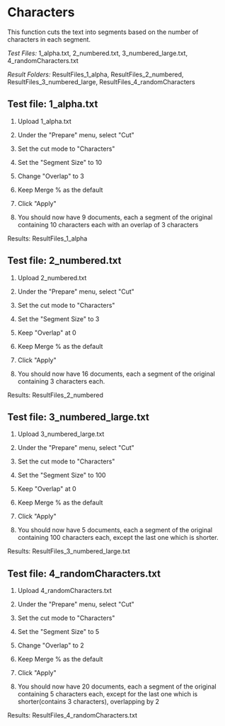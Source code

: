 # Characters

This function cuts the text into segments based on the number of characters in each segment.

*Test Files:*  1_alpha.txt, 2_numbered.txt, 3_numbered_large.txt, 
4_randomCharacters.txt  

*Result Folders:*  ResultFiles_1_alpha, ResultFiles_2_numbered, 
ResultFiles_3_numbered_large, ResultFiles_4_randomCharacters


## Test file: 1_alpha.txt

1. Upload 1_alpha.txt

2. Under the "Prepare" menu, select "Cut"

3. Set the cut mode to "Characters"

4. Set the "Segment Size" to 10

5. Change "Overlap" to 3 

6. Keep Merge % as the default

7. Click "Apply"

8. You should now have 9 documents, each a segment of the original containing 10 characters
each with an overlap of 3 characters

Results: ResultFiles_1_alpha

## Test file: 2_numbered.txt

1. Upload 2_numbered.txt

2. Under the "Prepare" menu, select "Cut"

3. Set the cut mode to "Characters"

4. Set the "Segment Size" to 3

5. Keep "Overlap" at 0

6. Keep Merge % as the default

7. Click "Apply"

8. You should now have 16 documents, each a segment of the original containing 3 characters each.

Results: ResultFiles_2_numbered

## Test file: 3_numbered_large.txt

1. Upload 3_numbered_large.txt

2. Under the "Prepare" menu, select "Cut"

3. Set the cut mode to "Characters"

4. Set the "Segment Size" to 100

5. Keep "Overlap" at 0

6. Keep Merge % as the default

7. Click "Apply"

8. You should now have 5 documents, each a segment of the original containing 100
 characters each, except the last one which is shorter.

Results: ResultFiles_3_numbered_large.txt

## Test file: 4_randomCharacters.txt

1. Upload 4_randomCharacters.txt

2. Under the "Prepare" menu, select "Cut"

3. Set the cut mode to "Characters"

4. Set the "Segment Size" to 5

5. Change "Overlap" to 2

6. Keep Merge % as the default

7. Click "Apply"

8. You should now have 20 documents, each a segment of the original containing 5
 characters each, except for the last one which is shorter(contains 3 characters), overlapping by 2

Results: ResultFiles_4_randomCharacters.txt
